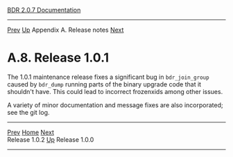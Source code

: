   [BDR 2.0.7 Documentation](README.md)                                                                                            
  ----------------------------------------------------------- ---------------------------------------- --------------------------- -----------------------------------------------------------
  [Prev](release-1.0.2.md "Release 1.0.2")   [Up](releasenotes.md)    Appendix A. Release notes    [Next](release-1.0.0.md "Release 1.0.0")  


# A.8. Release 1.0.1

The 1.0.1 maintenance release fixes a significant bug in
`bdr_join_group` caused by `bdr_dump` running parts
of the binary upgrade code that it shouldn\'t have. This could lead to
incorrect frozenxids among other issues.

A variety of minor documentation and message fixes are also
incorporated; see the git log.



  ------------------------------------------- ---------------------------------------- -------------------------------------------
  [Prev](release-1.0.2.md)      [Home](README.md)       [Next](release-1.0.0.md)  
  Release 1.0.2                                [Up](releasenotes.md)                                Release 1.0.0
  ------------------------------------------- ---------------------------------------- -------------------------------------------
